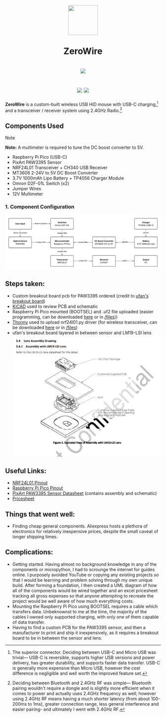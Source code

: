 <h1 align="center">
      <!-- logo credit: https://www.vexels.com/png-svg/preview/325937/blue-computer-mouse-icon -->
      <img src="https://images.vexels.com/media/users/3/325937/isolated/preview/f3221834ed60ef29b8f0b2f37a708386-blue-computer-mouse-icon.png" width="96px" height="96px"/>

ZeroWire

<img src="https://raw.githubusercontent.com/catppuccin/catppuccin/main/assets/palette/macchiato.png" width="600px"/> <br>
<div align="center">
            <a href="https://micropython.org/"><img src="https://img.shields.io/badge/MicroPython-stable-blue.svg?style=for-the-badge&labelColor=303446&logo=micropython&logoColor=white&color=b7bdf8&logoColor=cad3f5"></a>
            <a href="https://www.raspberrypi.com/"><img src="https://img.shields.io/badge/Raspberry%20Pi%20Pico-RP2040-green?style=for-the-badge&labelColor=363a4f&logo=raspberrypi&color=c6a0f6&logoColor=cad3f5"></a>
</div>
</h1>

**ZeroWire** is a custom-built wireless USB HID mouse with USB-C charging,[^1] and a transceiver / receiver system using 2.4GHz Radio.[^2]

## **Components Used**
> [!NOTE]
> **Note:** A multimeter is required to tune the DC boost converter to 5V.
- Raspberry Pi Pico (USB-C)
- PixArt PAW3395 Sensor
- NRF24L01 Transceiver + CH340 USB Receiver
- MT3608 2-24V to 5V DC Boost Converter
- 3.7V 1000mAh Lipo Battery + TP4056 Charger Module
- Omron D2F-01L Switch (x2)
- Jumper Wires
- 12V Multimeter

### 1. **Component Configuration**
![component configuration uml diagram](images/mouse%20component%20config.png)

## **Steps taken:**
- Custom breakout board pcb for PAW3395 ordered (credit to [ufan's breakout board](https://github.com/ufan/paw3395_pmw3361_breakout))
- [KiCAD](https://www.kicad.org/download/windows/) used to review PCB and schematic
- Raspberry Pi Pico mounted (BOOTSEL) and .uf2 file uploaded (easier programming, can be downloaded [here](https://www.raspberrypi.com/documentation/microcontrollers/micropython.html) or in [/files](https://github.com/aparkgh/custom-mouse/tree/main/files)))
- [Thonny](https://thonny.org/) used to upload nrf24l01.py driver (for wireless transceiver, can be downloaded [here](https://github.com/micropython/micropython-lib/tree/master/micropython/drivers/radio/nrf24l01) or in [/files](https://github.com/aparkgh/custom-mouse/tree/main/files))
- ufan's breakout board layered in between sensor and LM19-LSI lens ![exploded view of assembly with lm19-lsi lens](images/paw3395dm-t6qu%20exploded%20view.png)

## **Useful Links:**
- [NRF24L01 Pinout](https://howtomechatronics.com/wp-content/uploads/2017/02/NRF24L01-Pinout-NRF24L01-PA-LNA-.png)
- [Raspberry Pi Pico Pinout](https://www.raspberrypi.com/documentation/microcontrollers/images/pico-pinout.svg)
- [PixArt PAW3395 Sensor Datasheet](https://www.codico.com/en/mpattachment/file/download/id/1236/) (contains assembly and schematic)
- [Pricesheet](https://1drv.ms/x/c/81566783f4b27a85/Eb886e1THZZElGMRDwNFMZEBl47CX9LvK6eldiMpxhTBGg?e=1K7VTB)

## **Things that went well:**
- Finding cheap general components. Aliexpress hosts a plethora of electronics for relatively inexpensive prices, despite the small caveat of longer shipping times.

## **Complications:**
- Getting started. Having almost no background knowledge in any of the components or micropython, I had to scrounge the internet for guides online. I purposely avoided YouTube or copying any existing projects so that I would be learning and problem solving through my own unique build. After forming a foundation, I then created a UML diagram of how all of the components would be wired together and an excel pricesheet tracking all gross expenses so that anyone attempting to recreate the project would be well aware of how much everything costs.
- Mounting the Raspberry Pi Pico using BOOTSEL requires a cable which transfers data. Unbeknownst to me at the time, the majority of the cables I owned only supported charging, with only one of them capable of data transfer.
- Having to find a custom PCB for the PAW3395 sensor, and then a manufacturer to print and ship it inexpensively, as it requires a breakout board to be in between the sensor and lens.

[^1]: The superior connector. Deciding between USB-C and Micro USB was trivial— USB-C is reversible, supports higher USB versions and power delivery, has greater durability, and supports faster data transfer. USB-C is generally more expensive than Micro USB, however the cost difference is negligible and well worth the improved feature set.
[^2]: Deciding between Bluetooth and 2.4GHz RF was simple— Bluetooth pairing wouldn't require a dongle and is slightly more efficient when it comes to power and actually uses 2.4GHz frequency as well; however using 2.4GHz RF means having a much shorter latency (from about 100-200ms to 1ms), greater connection range, less general interference and easier pairing- and ultimately I went with 2.4GHz RF.
